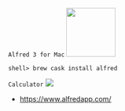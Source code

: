 `Alfred 3 for Mac`
<img src="http://i.imgur.com/9yrOzBq.png" width="100">

```console
shell> brew cask install alfred
```

`Calculator`
![](https://www.alfredapp.com/help/features/calculator/calculator.png)

- https://www.alfredapp.com/
